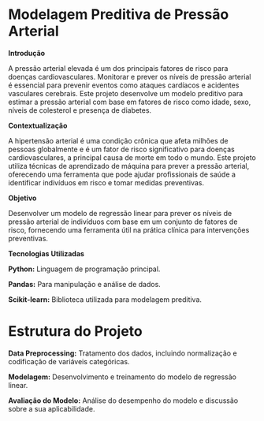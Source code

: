 # Modelagem Preditiva de Pressão Arterial

**Introdução**

A pressão arterial elevada é um dos principais fatores de risco para doenças cardiovasculares. Monitorar e prever os níveis de pressão arterial é essencial para prevenir eventos como ataques cardíacos e acidentes vasculares cerebrais. Este projeto desenvolve um modelo preditivo para estimar a pressão arterial com base em fatores de risco como idade, sexo, níveis de colesterol e presença de diabetes.

**Contextualização**

A hipertensão arterial é uma condição crônica que afeta milhões de pessoas globalmente e é um fator de risco significativo para doenças cardiovasculares, a principal causa de morte em todo o mundo. Este projeto utiliza técnicas de aprendizado de máquina para prever a pressão arterial, oferecendo uma ferramenta que pode ajudar profissionais de saúde a identificar indivíduos em risco e tomar medidas preventivas.

**Objetivo**

Desenvolver um modelo de regressão linear para prever os níveis de pressão arterial de indivíduos com base em um conjunto de fatores de risco, fornecendo uma ferramenta útil na prática clínica para intervenções preventivas.

**Tecnologias Utilizadas**

**Python:** Linguagem de programação principal.

**Pandas:** Para manipulação e análise de dados.

**Scikit-learn:** Biblioteca utilizada para modelagem preditiva.

# Estrutura do Projeto

**Data Preprocessing:** Tratamento dos dados, incluindo normalização e codificação de variáveis categóricas.

**Modelagem:** Desenvolvimento e treinamento do modelo de regressão linear.

**Avaliação do Modelo:** Análise do desempenho do modelo e discussão sobre a sua aplicabilidade.
